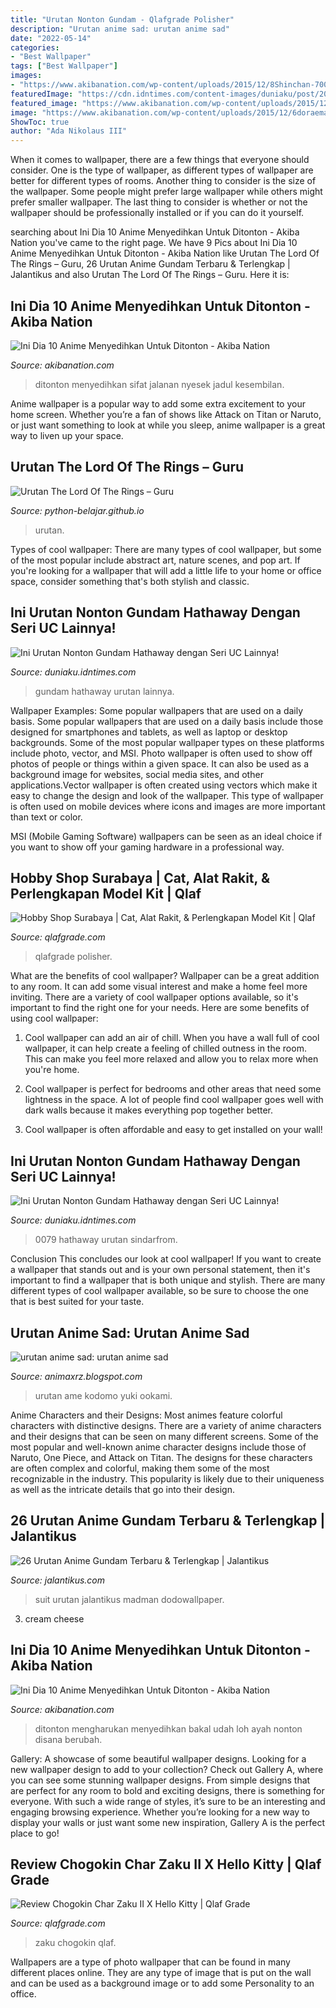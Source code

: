 ```yaml
---
title: "Urutan Nonton Gundam - Qlafgrade Polisher"
description: "Urutan anime sad: urutan anime sad"
date: "2022-05-14"
categories:
- "Best Wallpaper"
tags: ["Best Wallpaper"]
images:
- "https://www.akibanation.com/wp-content/uploads/2015/12/8Shinchan-700x471.jpg"
featuredImage: "https://cdn.idntimes.com/content-images/duniaku/post/20210413/gundam-rx-78-2-66ef6e28aee74eb831a9d889cbc05bce.jpg"
featured_image: "https://www.akibanation.com/wp-content/uploads/2015/12/8Shinchan-700x471.jpg"
image: "https://www.akibanation.com/wp-content/uploads/2015/12/6doraemaon-768x432.jpg"
ShowToc: true
author: "Ada Nikolaus III"
---
```



When it comes to wallpaper, there are a few things that everyone should consider. One is the type of wallpaper, as different types of wallpaper are better for different types of rooms. Another thing to consider is the size of the wallpaper. Some people might prefer large wallpaper while others might prefer smaller wallpaper. The last thing to consider is whether or not the wallpaper should be professionally installed or if you can do it yourself.

	

		
searching about Ini Dia 10 Anime Menyedihkan Untuk Ditonton - Akiba Nation you've came to the right page. We have 9 Pics about Ini Dia 10 Anime Menyedihkan Untuk Ditonton - Akiba Nation like Urutan The Lord Of The Rings – Guru, 26 Urutan Anime Gundam Terbaru &amp; Terlengkap | Jalantikus and also Urutan The Lord Of The Rings – Guru. Here it is:
		
    
## Ini Dia 10 Anime Menyedihkan Untuk Ditonton - Akiba Nation

<img loading=lazy src="https://www.akibanation.com/wp-content/uploads/2015/12/9tekkon-1024x435.jpg" onerror="this.onerror=null;this.src='https://tse4.mm.bing.net/th?id=OIP.ZJb-LC-iqmoZ-Z7WZtJajAHaDJ&amp;pid=15.1';" alt="Ini Dia 10 Anime Menyedihkan Untuk Ditonton - Akiba Nation">

_Source: akibanation.com_

>ditonton menyedihkan sifat jalanan nyesek jadul kesembilan. 

	

Anime wallpaper is a popular way to add some extra excitement to your home screen. Whether you’re a fan of shows like Attack on Titan or Naruto, or just want something to look at while you sleep, anime wallpaper is a great way to liven up your space.

    
## Urutan The Lord Of The Rings – Guru

<img loading=lazy src="https://static0.srcdn.com/wordpress/wp-content/uploads/2020/09/Lord-of-the-Rings-Lego-Gollum.jpg?q=50&amp;fit=crop&amp;w=960&amp;h=500" onerror="this.onerror=null;this.src='https://tse4.mm.bing.net/th?id=OIP.5vOjUonaiuzwsmeIQkdKvgHaD2&amp;pid=15.1';" alt="Urutan The Lord Of The Rings – Guru">

_Source: python-belajar.github.io_

>urutan. 

	

Types of cool wallpaper:
There are many types of cool wallpaper, but some of the most popular include abstract art, nature scenes, and pop art. If you're looking for a wallpaper that will add a little life to your home or office space, consider something that's both stylish and classic.

    
## Ini Urutan Nonton Gundam Hathaway Dengan Seri UC Lainnya!

<img loading=lazy src="https://cdn.idntimes.com/content-images/duniaku/post/20210701/bright-noa-gundam-unicorn-083b26d27376eedd286139b43c9a0504.jpg" onerror="this.onerror=null;this.src='https://tse2.mm.bing.net/th?id=OIP.PQnA92z_iCTHNCNy1ZXD9gHaEK&amp;pid=15.1';" alt="Ini Urutan Nonton Gundam Hathaway dengan Seri UC Lainnya!">

_Source: duniaku.idntimes.com_

>gundam hathaway urutan lainnya. 

	

Wallpaper Examples: Some popular wallpapers that are used on a daily basis.
Some popular wallpapers that are used on a daily basis include those designed for smartphones and tablets, as well as laptop or desktop backgrounds. Some of the most popular wallpaper types on these platforms include photo, vector, and MSI. 
Photo wallpaper is often used to show off photos of people or things within a given space. It can also be used as a background image for websites, social media sites, and other applications.Vector wallpaper is often created using vectors which make it easy to change the design and look of the wallpaper. This type of wallpaper is often used on mobile devices where icons and images are more important than text or color. 

MSI (Mobile Gaming Software) wallpapers can be seen as an ideal choice if you want to show off your gaming hardware in a professional way.

    
## Hobby Shop Surabaya | Cat, Alat Rakit, &amp; Perlengkapan Model Kit | Qlaf

<img loading=lazy src="https://qlafgrade.com/wp-content/uploads/2019/02/paint-grip-465x465.jpg" onerror="this.onerror=null;this.src='https://tse3.mm.bing.net/th?id=OIP.7PcdqaatT9cL47hz7OxTGgAAAA&amp;pid=15.1';" alt="Hobby Shop Surabaya | Cat, Alat Rakit, &amp; Perlengkapan Model Kit | Qlaf">

_Source: qlafgrade.com_

>qlafgrade polisher. 

	

What are the benefits of cool wallpaper?
Wallpaper can be a great addition to any room. It can add some visual interest and make a home feel more inviting. There are a variety of cool wallpaper options available, so it's important to find the right one for your needs. Here are some benefits of using cool wallpaper: 
1. Cool wallpaper can add an air of chill. When you have a wall full of cool wallpaper, it can help create a feeling of chilled outness in the room. This can make you feel more relaxed and allow you to relax more when you're home. 

2. Cool wallpaper is perfect for bedrooms and other areas that need some lightness in the space. A lot of people find cool wallpaper goes well with dark walls because it makes everything pop together better. 

3. Cool wallpaper is often affordable and easy to get installed on your wall!

    
## Ini Urutan Nonton Gundam Hathaway Dengan Seri UC Lainnya!

<img loading=lazy src="https://cdn.idntimes.com/content-images/duniaku/post/20210413/gundam-rx-78-2-66ef6e28aee74eb831a9d889cbc05bce.jpg" onerror="this.onerror=null;this.src='https://tse1.mm.bing.net/th?id=OIP.gtwOxOb1vD3nnwvewIZ4JAHaEo&amp;pid=15.1';" alt="Ini Urutan Nonton Gundam Hathaway dengan Seri UC Lainnya!">

_Source: duniaku.idntimes.com_

>0079 hathaway urutan sindarfrom. 

	

Conclusion
This concludes our look at cool wallpaper! If you want to create a wallpaper that stands out and is your own personal statement, then it's important to find a wallpaper that is both unique and stylish. There are many different types of cool wallpaper available, so be sure to choose the one that is best suited for your taste.

    
## Urutan Anime Sad: Urutan Anime Sad

<img loading=lazy src="https://www.akibanation.com/wp-content/uploads/2015/12/6doraemaon-768x432.jpg" onerror="this.onerror=null;this.src='https://tse3.mm.bing.net/th?id=OIP.DeExn5hyw7uz9k_yeZ-ZzwHaEK&amp;pid=15.1';" alt="urutan anime sad: urutan anime sad">

_Source: animaxrz.blogspot.com_

>urutan ame kodomo yuki ookami. 

	

Anime Characters and their Designs: Most animes feature colorful characters with distinctive designs.
There are a variety of anime characters and their designs that can be seen on many different screens. Some of the most popular and well-known anime character designs include those of Naruto, One Piece, and Attack on Titan. The designs for these characters are often complex and colorful, making them some of the most recognizable in the industry. This popularity is likely due to their uniqueness as well as the intricate details that go into their design.

    
## 26 Urutan Anime Gundam Terbaru &amp; Terlengkap | Jalantikus

<img loading=lazy src="https://assets.jalantikus.com/assets/cache/560/448/userfiles/2020/07/21/urutan-gundam-first-gundam-b048c.jpg" onerror="this.onerror=null;this.src='https://tse3.mm.bing.net/th?id=OIP.tgyUxzcq_Ir7hFDl911esQHaF7&amp;pid=15.1';" alt="26 Urutan Anime Gundam Terbaru &amp; Terlengkap | Jalantikus">

_Source: jalantikus.com_

>suit urutan jalantikus madman dodowallpaper. 

	

3. cream cheese 

    
## Ini Dia 10 Anime Menyedihkan Untuk Ditonton - Akiba Nation

<img loading=lazy src="https://www.akibanation.com/wp-content/uploads/2015/12/8Shinchan-700x471.jpg" onerror="this.onerror=null;this.src='https://tse1.mm.bing.net/th?id=OIP.yPplOEPAFTiPCpokDRchOgHaE-&amp;pid=15.1';" alt="Ini Dia 10 Anime Menyedihkan Untuk Ditonton - Akiba Nation">

_Source: akibanation.com_

>ditonton mengharukan menyedihkan bakal udah loh ayah nonton disana berubah. 

	

Gallery: A showcase of some beautiful wallpaper designs.
Looking for a new wallpaper design to add to your collection? Check out Gallery A, where you can see some stunning wallpaper designs. From simple designs that are perfect for any room to bold and exciting designs, there is something for everyone. With such a wide range of styles, it’s sure to be an interesting and engaging browsing experience. Whether you’re looking for a new way to display your walls or just want some new inspiration, Gallery A is the perfect place to go!





	
	
    
## Review Chogokin Char Zaku II X Hello Kitty | Qlaf Grade

<img loading=lazy src="https://qlafgrade.com/wp-content/uploads/2021/03/qlaf-hello-kitty-chogokin-x-zaku_3.jpg" onerror="this.onerror=null;this.src='https://tse1.mm.bing.net/th?id=OIP.kJjQv-SAqT0bQ9LCrrh4LgHaE7&amp;pid=15.1';" alt="Review Chogokin Char Zaku II X Hello Kitty | Qlaf Grade">

_Source: qlafgrade.com_

>zaku chogokin qlaf. 

	



Wallpapers are a type of photo wallpaper that can be found in many different places online. They are any type of image that is put on the wall and can be used as a background image or to add some Personality to an office.

